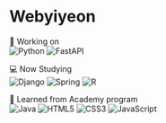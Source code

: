 <!-- - 👋 Hi, I’m @webyiyeon
- 👀 I’m interested in FastAPI & Django
- 🎾 I’m currently learning Python & R
- 💞️ I’m looking to collaborate on ...
- 📫 How to reach me yiyeon79@gmail.com
- 💻 I can use python, R(basic), FastAPI, Airflow, spring framework ... -->

<!---
webyiyeon/webyiyeon is a ✨ special ✨ repository because its `README.md` (this file) appears on your GitHub profile.
You can click the Preview link to take a look at your changes.
--->

<!-- [![Webyiyeon's GitHub stats](https://github-readme-stats.vercel.app/api?username=webyiyeon)](https://github.com/webyiyeon/github-readme-stats) -->

<!-- [![Top Langs](https://github-readme-stats.vercel.app/api/top-langs/?username=webyiyeon)](https://github.com/webyiyeon/github-readme-stats) -->

# Webyiyeon

🏢 Working on <br>
![Python](https://img.shields.io/badge/python-3670A0?style=flat&logo=python&logoColor=ffdd54)
![FastAPI](https://img.shields.io/badge/FastAPI-005571?style=flat&logo=fastapi)

💻 Now Studying  <br>
![Django](https://img.shields.io/badge/django-%23092E20.svg?style=flat&logo=django&logoColor=white)
![Spring](https://img.shields.io/badge/spring-%236DB33F.svg?style=flat&logo=spring&logoColor=white)
![R](https://img.shields.io/badge/r-%23276DC3.svg?style=flat&logo=r&logoColor=white)

🏫 Learned from Academy program <br>
![Java](https://img.shields.io/badge/java-%23ED8B00.svg?style=flat&logo=openjdk&logoColor=white)
![HTML5](https://img.shields.io/badge/html5-%23E34F26.svg?style=flat&logo=html5&logoColor=white)
![CSS3](https://img.shields.io/badge/css3-%231572B6.svg?style=flat&logo=css3&logoColor=white)
![JavaScript](https://img.shields.io/badge/javascript-%23323330.svg?style=flat&logo=javascript&logoColor=%23F7DF1E)
